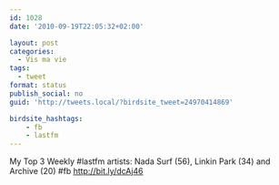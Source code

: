 ```yaml
---
id: 1028
date: '2010-09-19T22:05:32+02:00'

layout: post
categories:
  - Vis ma vie
tags:
  - tweet
format: status
publish_social: no
guid: 'http://tweets.local/?birdsite_tweet=24970414869'

birdsite_hashtags:
    - fb
    - lastfm
---
```


My Top 3 Weekly #lastfm artists: Nada Surf (56), Linkin Park (34) and Archive (20) #fb http://bit.ly/dcAj46